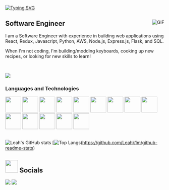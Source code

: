 
<!---
Leahk1m/Leahk1m is a ✨ special ✨ repository because its `README.md` (this file) appears on your GitHub profile.
You can click the Preview link to take a look at your changes.
--->


[![Typing SVG](https://readme-typing-svg.herokuapp.com?color=F4B9F7&lines=Welcome+to+my+Github!;My+name+is+Leah)](https://git.io/typing-svg)

<div>
  <img align="right" alt="GIF" src="https://c.tenor.com/Bgi_54meeiMAAAAC/anime-typing.gif"/>
  <h2>Software Engineer</h2>
  <p>I am a Software Engineer with experience in building web applications using React, Redux, Javascript, Python, AWS, Node.js, Express.js, Flask, and SQL.</p>
  <p>When I'm not coding, I'm building/modding keyboards, cooking up new recipes, or looking for new skills to learn! </p> 
 
</div>

<br/>

![](https://komarev.com/ghpvc/?username=Leahk1m&color=F4B9F7)


### Languages and Technologies
<div>
   <img src="https://cdn.jsdelivr.net/gh/devicons/devicon/icons/javascript/javascript-plain.svg" style="width:50px;" />
   <img src="https://svgshare.com/i/931.svg" style="width:50px;" />
   <img src="https://seeklogo.com/images/N/nodejs-logo-FBE122E377-seeklogo.com.png" style="width:50px;" />
   <img src="https://cdn.jsdelivr.net/gh/devicons/devicon/icons/react/react-original-wordmark.svg" style="width:50px;" />
   <img src="https://cdn.jsdelivr.net/gh/devicons/devicon/icons/redux/redux-original.svg" style="width:50px;" />
   <img src="https://seeklogo.com/images/P/python-logo-A32636CAA3-seeklogo.com.png" style="width:50px;" />
   <img src="https://seeklogo.com/images/F/flask-logo-44C507ABB7-seeklogo.com.png" style="width:50px;" />
   <img src="https://cdn.jsdelivr.net/gh/devicons/devicon/icons/postgresql/postgresql-original-wordmark.svg" style="width:50px;" />
   <img src="https://cdn.jsdelivr.net/gh/devicons/devicon/icons/sequelize/sequelize-plain-wordmark.svg" style="width:50px;" />
   <img src="https://cdn.jsdelivr.net/gh/devicons/devicon/icons/html5/html5-plain-wordmark.svg" style="width:50px;" />
   <img src="https://cdn.jsdelivr.net/gh/devicons/devicon/icons/css3/css3-plain-wordmark.svg" style="width:50px;" />
   <img src="https://cdn.jsdelivr.net/gh/devicons/devicon/icons/vscode/vscode-original-wordmark.svg" style="width:50px;" />
   <img src="https://cdn.jsdelivr.net/gh/devicons/devicon/icons/heroku/heroku-plain-wordmark.svg" style="width:50px;" />
   <img src="https://seeklogo.com/images/A/aws-s3-simple-storage-service-logo-B280D33C1B-seeklogo.com.png" style="width:50px;" />
</div>

<br/>



![Leah's GitHub stats](https://github-readme-stats.vercel.app/api?username=Leahk1m&show_icons=true&theme=radical)
[![Top Langs](https://github-readme-stats.vercel.app/api/top-langs/?username=Leahk1m&layout=compact&theme=calm&text_color=d7e3fc&title_color=a69ecd)(https://github.com/Leahk1m/github-readme-stats)



## <img height="40" src="https://raw.githubusercontent.com/innng/innng/master/assets/kyubey.gif"/> Socials
[![](https://img.shields.io/badge/-linkedin-0073B1?style=flat-square)](https://www.linkedin.com/in/leahk1m/)
[![](https://img.shields.io/badge/-resume-332B40?style=flat-square)](https://docs.google.com/document/d/1Zudii0XRhT6B5RqELLuajnlsU7Lc3mJkLlWyDSRZgXw/edit?usp=sharing)
